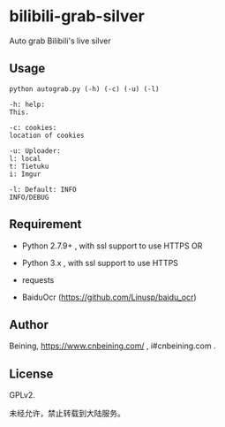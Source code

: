 # bilibili-grab-silver
Auto grab Bilibili's live silver


Usage
------

    python autograb.py (-h) (-c) (-u) (-l)
    
    -h: help:
    This.
    
    -c: cookies:
    location of cookies
    
    -u: Uploader:
    l: local
    t: Tietuku
    i: Imgur
    
    -l: Default: INFO
    INFO/DEBUG

Requirement
-------

- Python 2.7.9+ , with ssl support to use HTTPS   OR

- Python 3.x , with ssl support to use HTTPS

- requests

- BaiduOcr (https://github.com/Linusp/baidu_ocr)

Author
-----

Beining, https://www.cnbeining.com/ , i#cnbeining.com .

License
-----
GPLv2.

未经允许，禁止转载到大陆服务。
